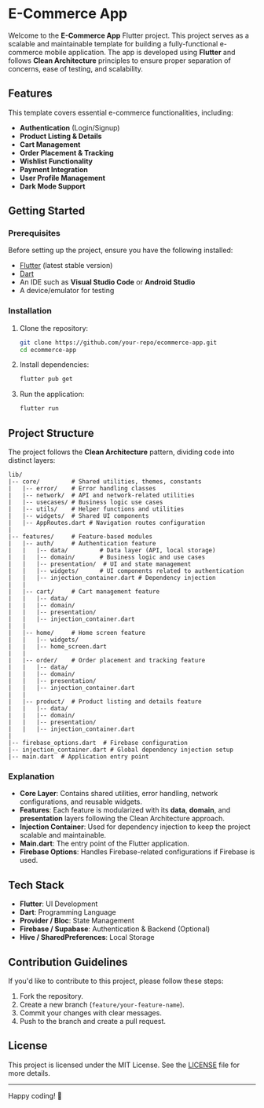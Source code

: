 # E-Commerce App

Welcome to the **E-Commerce App** Flutter project. This project serves as a scalable and maintainable template for building a fully-functional e-commerce mobile application. The app is developed using **Flutter** and follows **Clean Architecture** principles to ensure proper separation of concerns, ease of testing, and scalability.

## Features

This template covers essential e-commerce functionalities, including:

- **Authentication** (Login/Signup)
- **Product Listing & Details**
- **Cart Management**
- **Order Placement & Tracking**
- **Wishlist Functionality**
- **Payment Integration**
- **User Profile Management**
- **Dark Mode Support**

## Getting Started

### Prerequisites

Before setting up the project, ensure you have the following installed:

- [Flutter](https://flutter.dev/docs/get-started/install) (latest stable version)
- [Dart](https://dart.dev/get-dart)
- An IDE such as **Visual Studio Code** or **Android Studio**
- A device/emulator for testing

### Installation

1. Clone the repository:
   ```sh
   git clone https://github.com/your-repo/ecommerce-app.git
   cd ecommerce-app
   ```

2. Install dependencies:
   ```sh
   flutter pub get
   ```

3. Run the application:
   ```sh
   flutter run
   ```

## Project Structure

The project follows the **Clean Architecture** pattern, dividing code into distinct layers:

```
lib/
|-- core/         # Shared utilities, themes, constants
|   |-- error/    # Error handling classes
|   |-- network/  # API and network-related utilities
|   |-- usecases/ # Business logic use cases
|   |-- utils/    # Helper functions and utilities
|   |-- widgets/  # Shared UI components
|   |-- AppRoutes.dart # Navigation routes configuration
|
|-- features/     # Feature-based modules
|   |-- auth/     # Authentication feature
|   |   |-- data/         # Data layer (API, local storage)
|   |   |-- domain/       # Business logic and use cases
|   |   |-- presentation/  # UI and state management
|   |   |-- widgets/      # UI components related to authentication
|   |   |-- injection_container.dart # Dependency injection
|   |
|   |-- cart/     # Cart management feature
|   |   |-- data/
|   |   |-- domain/
|   |   |-- presentation/
|   |   |-- injection_container.dart
|   |
|   |-- home/     # Home screen feature
|   |   |-- widgets/
|   |   |-- home_screen.dart
|   |
|   |-- order/    # Order placement and tracking feature
|   |   |-- data/
|   |   |-- domain/
|   |   |-- presentation/
|   |   |-- injection_container.dart
|   |
|   |-- product/  # Product listing and details feature
|   |   |-- data/
|   |   |-- domain/
|   |   |-- presentation/
|   |   |-- injection_container.dart
|
|-- firebase_options.dart  # Firebase configuration
|-- injection_container.dart # Global dependency injection setup
|-- main.dart  # Application entry point
```

### Explanation

- **Core Layer**: Contains shared utilities, error handling, network configurations, and reusable widgets.
- **Features**: Each feature is modularized with its **data**, **domain**, and **presentation** layers following the Clean Architecture approach.
- **Injection Container**: Used for dependency injection to keep the project scalable and maintainable.
- **Main.dart**: The entry point of the Flutter application.
- **Firebase Options**: Handles Firebase-related configurations if Firebase is used.

## Tech Stack

- **Flutter**: UI Development
- **Dart**: Programming Language
- **Provider / Bloc**: State Management
- **Firebase / Supabase**: Authentication & Backend (Optional)
- **Hive / SharedPreferences**: Local Storage

## Contribution Guidelines

If you'd like to contribute to this project, please follow these steps:

1. Fork the repository.
2. Create a new branch (`feature/your-feature-name`).
3. Commit your changes with clear messages.
4. Push to the branch and create a pull request.

## License

This project is licensed under the MIT License. See the [LICENSE](LICENSE) file for more details.

---

Happy coding! 🚀

